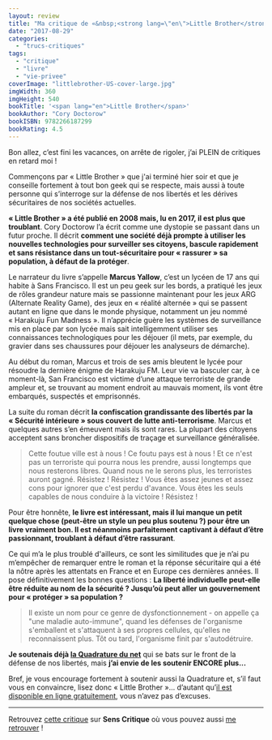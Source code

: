 ```yaml
---
layout: review
title: "Ma critique de «&nbsp;<strong lang=\"en\">Little Brother</strong>&nbsp;» de <em>Cory Doctorow</em>"
date: "2017-08-29"
categories: 
  - "trucs-critiques"
tags: 
  - "critique"
  - "livre"
  - "vie-privee"
coverImage: "littlebrother-US-cover-large.jpg"
imgWidth: 360
imgHeight: 540
bookTitle: '<span lang="en">Little Brother</span>'
bookAuthor: "Cory Doctorow"
bookISBN: 9782266187299  
bookRating: 4.5
---
```


Bon allez, c’est fini les vacances, on arrête de rigoler, j’ai PLEIN de critiques en retard moi !

Commençons par « Little Brother » que j'ai terminé hier soir et que je conseille fortement à tout bon geek qui se respecte, mais aussi à toute personne qui s’interroge sur la défense de nos libertés et les dérives sécuritaires de nos sociétés actuelles.

**« Little Brother » a été publié en 2008 mais, lu en 2017, il est plus que troublant**. Cory Doctorow l’a écrit comme une dystopie se passant dans un futur proche. Il décrit **comment une société déjà prompte à utiliser les nouvelles technologies pour surveiller ses citoyens, bascule rapidement et sans résistance dans un tout-sécuritaire pour « rassurer » sa population, à défaut de la protéger**.

Le narrateur du livre s’appelle **Marcus Yallow**, c’est un lycéen de 17 ans qui habite à Sans Francisco. Il est un peu geek sur les bords, a pratiqué les jeux de rôles grandeur nature mais se passionne maintenant pour les jeux ARG (Alternate Reality Game), des jeux en « réalité alternée » qui se passent autant en ligne que dans le monde physique, notamment un jeu nommé « Harakuju Fun Madness ». Il n’apprécie guère les systèmes de surveillance mis en place par son lycée mais sait intelligemment utiliser ses connaissances technologiques pour les déjouer (il mets, par exemple, du gravier dans ses chaussures pour déjouer les analyseurs de démarche).

Au début du roman, Marcus et trois de ses amis bleutent le lycée pour résoudre la dernière énigme de Harakuju FM. Leur vie va basculer car, à ce moment-là, San Francisco est victime d’une attaque terroriste de grande ampleur et, se trouvant au moment endroit au mauvais moment, ils vont être embarqués, suspectés et emprisonnés.

La suite du roman décrit **la confiscation grandissante des libertés par la « Sécurité intérieure » sous couvert de lutte anti-terrorisme**. Marcus et quelques autres s’en émeuvent mais ils sont rares. La plupart des citoyens acceptent sans broncher dispositifs de traçage et surveillance généralisée.

<blockquote class="citation">Cette foutue ville est à nous ! Ce foutu pays est à nous ! Et ce n'est pas un terroriste qui pourra nous les prendre, aussi longtemps que nous resterons libres. Quand nous ne le serons plus, les terroristes auront gagné. Résistez ! Résistez ! Vous êtes assez jeunes et assez cons pour ignorer que c'est perdu d'avance. Vous êtes les seuls capables de nous conduire à la victoire ! Résistez !</blockquote>

Pour être honnête, **le livre est intéressant, mais il lui manque un petit quelque chose (peut-être un style un peu plus soutenu ?) pour être un livre vraiment bon. Il est néanmoins parfaitement captivant à défaut d’être passionnant, troublant à défaut d’être rassurant**.

Ce qui m’a le plus troublé d'ailleurs, ce sont les similitudes que je n’ai pu m’empêcher de remarquer entre le roman et la réponse sécuritaire qui a été la nôtre après les attentats en France et en Europe ces dernières années. Il pose définitivement les bonnes questions : **La liberté individuelle peut-elle être réduite au nom de la sécurité ? Jusqu’où peut aller un gouvernement pour « protéger » sa population ?**

<blockquote class="citation">Il existe un nom pour ce genre de dysfonctionnement - on appelle ça "une maladie auto-immune", quand les défenses de l'organisme s'emballent et s'attaquent à ses propres cellules, qu'elles ne reconnaissent plus. Tôt ou tard, l'organisme finit par s'autodétruire.</blockquote>

**Je soutenais déjà [la Quadrature du net](https://www.laquadrature.net/fr)** qui se bats sur le front de la défense de nos libertés, mais **j’ai envie de les soutenir ENCORE plus...**

Bref, je vous encourage fortement à soutenir aussi la Quadrature et, s’il faut vous en convaincre, lisez donc « Little Brother »... d’autant qu’[il est disponible en ligne gratuitement](http://craphound.com/littlebrother/download/), vous n’avez pas d’excuses.

* * *

Retrouvez [cette critique](https://www.senscritique.com/livre/Little_Brother/critique/116650976) sur **Sens Critique** où vous pouvez aussi [me retrouver](http://www.senscritique.com/Arnaud_Malon) !
